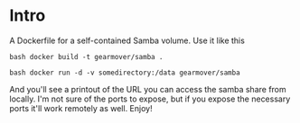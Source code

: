# Intro
A Dockerfile for a self-contained Samba volume. Use it like this

`bash
docker build -t gearmover/samba .
`

`bash
docker run -d -v somedirectory:/data gearmover/samba
`

And you'll see a printout of the URL you can access the samba share from locally.  I'm not sure of the ports to expose, but if you
expose the necessary ports it'll work remotely as well.  Enjoy!

